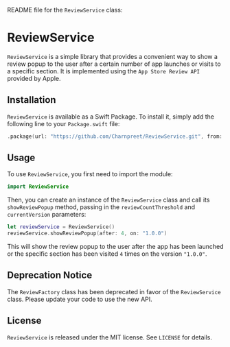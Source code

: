 README file for the `ReviewService` class:

# ReviewService

`ReviewService` is a simple library that provides a convenient way to show a review popup to the user after a certain number of app launches or visits to a specific section. It is implemented using the `App Store Review API` provided by Apple.

## Installation

`ReviewService` is available as a Swift Package. To install it, simply add the following line to your `Package.swift` file:

```swift
.package(url: "https://github.com/Charnpreet/ReviewService.git", from: "1.0.0")
```

## Usage

To use `ReviewService`, you first need to import the module:

```swift
import ReviewService
```

Then, you can create an instance of the `ReviewService` class and call its `showReviewPopup` method, passing in the `reviewCountThreshold` and `currentVersion` parameters:

```swift
let reviewService = ReviewService()
reviewService.showReviewPopup(after: 4, on: "1.0.0")
```

This will show the review popup to the user after the app has been launched or the specific section has been visited `4` times on the version `"1.0.0"`.


## Deprecation Notice

The `ReviewFactory` class has been deprecated in favor of the `ReviewService` class. Please update your code to use the new API.

## License

`ReviewService` is released under the MIT license. See `LICENSE` for details.

